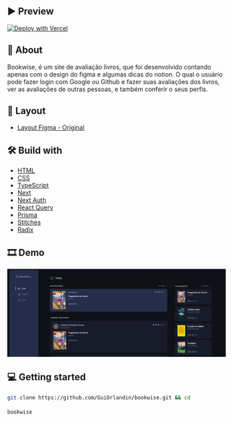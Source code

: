  </div>

## ▶ Preview

[![Deploy with Vercel](https://vercel.com/button)](bookwise-plum.vercel.app)

## 📃 About

Bookwise, é um site de avaliação livros, que foi desenvolvido contando apenas com o design do figma e algumas dicas do notion. O qual o usuário pode fazer login com Google ou Github e fazer suas avaliações dos livros, ver as avaliações de outras pessoas, e também conferir o seus perfis.

## 🎨 Layout

- [Layout Figma - Original](<https://www.figma.com/file/md9BPfKh1RkMnQ6EeQgKyx/BookWise--%E2%80%A2-Desafio-React-(Copy)?type=design&mode=design>)

## 🛠 Build with

- [HTML]()
- [CSS]()
- [TypeScript]()
- [Next]()
- [Next Auth]()
- [React Query]()
- [Prisma]()
- [Stitches]()
- [Radix]()

## 🎞 Demo

<img src="src/assets/demo1.png">

## 💻 Getting started

```sh
git clone https://github.com/GuiOrlandin/bookwise.git && cd

bookwise

```
